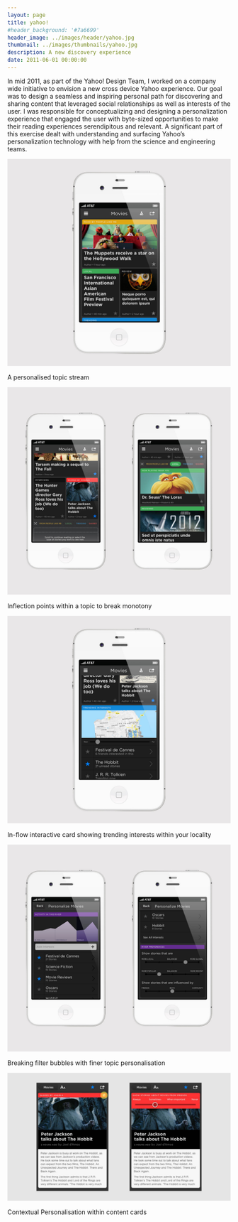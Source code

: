 ```yaml
---
layout: page
title: yahoo!
#header_background: '#7a6699'
header_image: ../images/header/yahoo.jpg
thumbnail: ../images/thumbnails/yahoo.jpg
description: A new discovery experience
date: 2011-06-01 00:00:00
---
```


In mid 2011, as part of the Yahoo! Design Team, I worked on a company wide initiative to envision a new cross device Yahoo experience. Our goal was to design a seamless and inspiring personal path for discovering and sharing content that leveraged social relationships as well as interests of the user. I was responsible for conceptualizing and designing a personalization experience that engaged the user with byte-sized opportunities to make their reading experiences serendipitous and relevant. A significant part of this exercise dealt with understanding and surfacing Yahoo’s personalization technology with help from the science and engineering teams.

![alt text][1]

A personalised topic stream

![alt text][2]

Inflection points within a topic to break monotony

![alt text][3]

In-flow interactive card showing trending interests within your locality

![alt text][4]

Breaking filter bubbles with finer topic personalisation

![alt text][5]

Contextual Personalisation within content cards

[1]: /images/yahoo/01.jpg "A personalised topic stream"
[2]: /images/yahoo/02.jpg "Inflection points within a topic to break monotony"
[3]: /images/yahoo/03.jpg "In-flow interactive card showing trending interests within your locality"
[4]: /images/yahoo/04.jpg "Breaking filter bubbles with finer topic personalisation"
[5]: /images/yahoo/05.jpg "Contextual Personalisation within content cards"